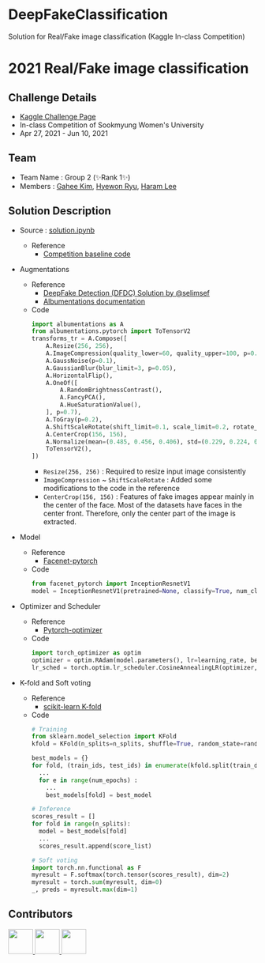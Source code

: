 # DeepFakeClassification
Solution for Real/Fake image classification (Kaggle In-class Competition)
# 2021 Real/Fake image classification

## Challenge Details
* [Kaggle Challenge Page](https://www.kaggle.com/c/deepfake-statml2021s-smwu/)
* In-class Competition of Sookmyung Women's University
* Apr 27, 2021 - Jun 10, 2021

## Team
* Team Name : Group 2 (✨Rank 1✨)
* Members : [Gahee Kim](https://github.com/GaHeeKim), [Hyewon Ryu](https://github.com/hyewon0323), [Haram Lee](https://github.com/hrxorxm)

## Solution Description
* Source : [solution.ipynb](https://github.com/hrxorxm/DeepFakeClassification/blob/main/solution.ipynb)
  * Reference
    * [Competition baseline code](https://www.kaggle.com/hy2rim/cnnmodel)

* Augmentations
  * Reference
    * [DeepFake Detection (DFDC) Solution by @selimsef](https://github.com/selimsef/dfdc_deepfake_challenge)
    * [Albumentations documentation](https://albumentations.ai/docs/)
  * Code
    ```python
    import albumentations as A
    from albumentations.pytorch import ToTensorV2
    transforms_tr = A.Compose([
        A.Resize(256, 256),
        A.ImageCompression(quality_lower=60, quality_upper=100, p=0.5),
        A.GaussNoise(p=0.1),
        A.GaussianBlur(blur_limit=3, p=0.05),
        A.HorizontalFlip(),
        A.OneOf([
            A.RandomBrightnessContrast(), 
            A.FancyPCA(), 
            A.HueSaturationValue(),
        ], p=0.7),
        A.ToGray(p=0.2),
        A.ShiftScaleRotate(shift_limit=0.1, scale_limit=0.2, rotate_limit=10, border_mode=cv2.BORDER_CONSTANT, p=0.5),
        A.CenterCrop(156, 156),
        A.Normalize(mean=(0.485, 0.456, 0.406), std=(0.229, 0.224, 0.225)),
        ToTensorV2(),
    ])
    ```
    * `Resize(256, 256)` : Required to resize input image consistently
    * `ImageCompression` ~ `ShiftScaleRotate` : Added some modifications to the code in the reference
    * `CenterCrop(156, 156)` : Features of fake images appear mainly in the center of the face. Most of the datasets have faces in the center front. Therefore, only the center part of the image is extracted.

* Model
  * Reference
    * [Facenet-pytorch](https://github.com/timesler/facenet-pytorch)
  * Code
    ```python
    from facenet_pytorch import InceptionResnetV1
    model = InceptionResnetV1(pretrained=None, classify=True, num_classes=2, dropout_prob=0.6)
    ```

* Optimizer and Scheduler
  * Reference
    * [Pytorch-optimizer](https://github.com/jettify/pytorch-optimizer)
  * Code
    ```python
    import torch_optimizer as optim
    optimizer = optim.RAdam(model.parameters(), lr=learning_rate, betas=betas, weight_decay=weight_decay)
    lr_sched = torch.optim.lr_scheduler.CosineAnnealingLR(optimizer,T_max=T_max)
    ```

* K-fold and Soft voting
  * Reference
    * [scikit-learn K-fold](https://scikit-learn.org/stable/modules/generated/sklearn.model_selection.KFold.html)
  * Code
    ```python
    # Training
    from sklearn.model_selection import KFold
    kfold = KFold(n_splits=n_splits, shuffle=True, random_state=random_seed)

    best_models = {}
    for fold, (train_ids, test_ids) in enumerate(kfold.split(train_df)):
      ...
      for e in range(num_epochs) :
        ...
        best_models[fold] = best_model
    
    # Inference
    scores_result = []
    for fold in range(n_splits):
      model = best_models[fold]
      ...
      scores_result.append(score_list)
    
    # Soft voting
    import torch.nn.functional as F
    myresult = F.softmax(torch.tensor(scores_result), dim=2)
    myresult = torch.sum(myresult, dim=0)
    _, preds = myresult.max(dim=1)
    ```

## Contributors
<div>
<a href="https://github.com/hrxorxm">
  <img src="https://github.com/hrxorxm.png" width="50" height="50" >
</a>
<a href="https://github.com/GaHeeKim">
  <img src="https://github.com/GaHeeKim.png" width="50" height="50" >
</a>
<a href="https://github.com/hyewon0323">
  <img src="https://github.com/hyewon0323.png" width="50" height="50" >
</a>
</div>
